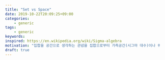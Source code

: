 ```yaml
---
title: "Set vs Space"
date: 2019-10-22T20:09:25+09:00
categories:
    - generic
tags:
    - generic
keywords:
inspired: https://en.wikipedia.org/wiki/Sigma-algebra
motivation: "집합을 공간으로 생각하는 관념을 집합으로부터 가측공간(시그마 대수)이나 위상공간을 구성하는 것으로부터 설명할 수 있지 않을까?"
draft: true
---
```


